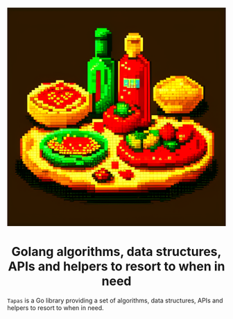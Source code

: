 <p align="center"><img src="logo.png" alt="atelier logo"/></p>
<h1 align="center">Golang algorithms, data structures, APIs and helpers to resort to when in need</h3>

`Tapas` is a Go library providing a set of algorithms, data structures, APIs and helpers to resort to when in need.
